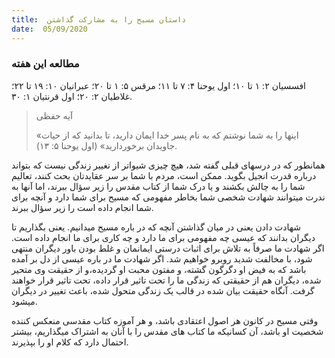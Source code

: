 ```yaml
---
title:  داستان مسیح را به مشارکت گذاشتن
date:  05/09/2020
---
```


### مطالعه این هفته
افسسیان ۲: ۱ تا ۱۰؛ اول یوحنا ۴: ۷ تا ۱۱؛ مرقس ۵: ۱ تا ۲۰؛ عبرانیان ۱۰: ۱۹ تا ۲۲؛ غلاطیان ۲: ۲۰؛ اول قرنتیان ۱: ۳۰.

> <p>آیه حفظی</p>
> «اینها را به شما نوشتم که به نام پسر خدا ایمان دارید، تا بدانید که از حیات جاویدان برخوردارید» (اول یوحنا ۵: ۱۳).

همانطور که در درسهای قبلی گفته شد، هیچ چیزی شیواتر از تغییر زندگی نیست که بتواند درباره قدرت انجیل بگوید. ممکن است، مردم با شما بر سر عقایدتان بحث کنند، تعالیم شما را به چالش بکشند و یا درک شما از کتاب مقدس را زیر سؤال ببرند، اما آنها به ندرت میتوانند شهادت شخصی شما بخاطر مفهومی که مسیح برای شما دارد و آنچه برای شما انجام داده است را زیر سؤال ببرند.

شهادت دادن یعنی در میان گذاشتن آنچه که در باره مسیح میدانیم. یعنی بگذاریم تا دیگران بدانند که عیسی چه مفهومی برای ما دارد و چه کاری برای ما انجام داده است. اگر شهادت ما صرفاً به تلاش برای اثبات درستی ایمانمان و غلط بودن باور دیگران منتهی شود، با مخالفت شدید روبرو خواهیم شد.  اگر شهادت ما در باره عیسی از دل بر آمده باشد که به فیض او دگرگون گشته، و مفتون محبت او گردیده،و از حقیقت وی متحیر شده، دیگران هم از حقیقتی که زندگی ما را تحت تاثیر قرار داده، تحت تاثیر قرار خواهند گرفت. آنگاه حقیقت بیان شده در قالب یک زندگی متحول شده، باعث تغییر در دیگران میشود.

وقتی مسیح در کانون هر اصول اعتقادی باشد، و هر آموزه کتاب مقدسی منعکس کننده شخصیت او باشد، آن کسانیکه ما کتاب های مقدس را با آنان به اشتراک میگذاریم، بیشتر احتمال دارد که کلام او را بپذیرند.